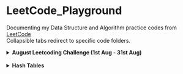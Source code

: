 # LeetCode_Playground

Documenting my Data Structure and Algorithm practice codes from [LeetCode](https://leetcode.com/explore/) <br>
Collapsible tabs redirect to specific code folders.

<details>
<summary> <b>August Leetcoding Challenge (1st Aug - 31st Aug)<b> </summary>

   [Day 1 : Detect Captial](https://github.com/Veerangana-Dash/LeetCode_Playground/tree/master/August%20Leetcoding%20Challenge/Detect%20Capital) <br>
   [Day 2 : Design Hashset](https://github.com/Veerangana-Dash/LeetCode_Playground/tree/master/August%20Leetcoding%20Challenge/Design%20Hashset) <br>
   [Day 3 : Valid Palindrome](https://github.com/Veerangana-Dash/LeetCode_Playground/tree/master/August%20Leetcoding%20Challenge/Valid%20Palindrome) <br>
   [Day 4 : Power of 4](https://github.com/Veerangana-Dash/LeetCode_Playground/tree/master/August%20Leetcoding%20Challenge/Power%20of%204) <br>
   [Day 5 : Add-Search Words](https://github.com/Veerangana-Dash/LeetCode_Playground/tree/master/August%20Leetcoding%20Challenge/Add-Search%20Word) <br>
   [Day 6 : Find Duplicates in Array](https://github.com/Veerangana-Dash/LeetCode_Playground/tree/master/August%20Leetcoding%20Challenge/Find%20Duplicates) <br>
   [Day 7 : Vertical Traversal of Binary Tree](https://github.com/Veerangana-Dash/LeetCode_Playground/tree/master/August%20Leetcoding%20Challenge/Vertical%20Traversal) <br>
   [Day 8 : Path Sum III](https://github.com/Veerangana-Dash/LeetCode_Playground/tree/master/August%20Leetcoding%20Challenge/Path%20Sum%20III) <br>
   [Day 9 : Rotting Oranges](https://github.com/Veerangana-Dash/LeetCode_Playground/tree/master/August%20Leetcoding%20Challenge/Rotting%20Oranges) <br>
   [Day 10 : Excel Sheet Column Number](https://github.com/Veerangana-Dash/LeetCode_Playground/tree/master/August%20Leetcoding%20Challenge/Excel%20Sheet%20Column%20Number) <br>
   [Day 11 : H Index](https://github.com/Veerangana-Dash/LeetCode_Playground/tree/master/August%20Leetcoding%20Challenge/H%20Index) <br>
   [Day 12 : Pascal's Triangle II](https://github.com/Veerangana-Dash/LeetCode_Playground/tree/master/August%20Leetcoding%20Challenge/Pascal's%20Triangle%20II) <br>
   [Day 13 : Iterator for Combinations](https://github.com/Veerangana-Dash/LeetCode_Playground/tree/master/August%20Leetcoding%20Challenge/Iterator%20for%20Combination) <br>
   [Day 14 : Longest Palindrome](https://github.com/Veerangana-Dash/LeetCode_Playground/tree/master/August%20Leetcoding%20Challenge/Longest%20Palindrome) <br>
   [Day 15 : Non Overlapping Intervals](https://github.com/Veerangana-Dash/LeetCode_Playground/tree/master/August%20Leetcoding%20Challenge/Non%20Overlapping%20Intervals) <br>
   [Day 16 : Best Time To Buy And Sell Stock](https://github.com/Veerangana-Dash/LeetCode_Playground/tree/master/August%20Leetcoding%20Challenge/Best%20Time%20To%20Buy%20And%20Sell%20Stock%20III) <br>
   [Day 17 : Distribute Candies To People](https://github.com/Veerangana-Dash/LeetCode_Playground/tree/master/August%20Leetcoding%20Challenge/Distribute%20Candies%20To%20People) <br>
   [Day 18 : Numbers with same consecutive difference](https://github.com/Veerangana-Dash/LeetCode_Playground/tree/master/August%20Leetcoding%20Challenge/Numbers%20With%20Same%20Consecutive%20Difference) <br>
   [Day19 : Goat Latin](https://github.com/Veerangana-Dash/LeetCode_Playground/tree/master/August%20Leetcoding%20Challenge/Goat%20Latin) <br>
   [Day 20 : ] <br>
   [Day 21 : Sort By Parity](https://github.com/Veerangana-Dash/LeetCode_Playground/tree/master/August%20Leetcoding%20Challenge/Sort%20By%20Parity) <br>
   [Day 22 : Random Points in Non-overlapping Rectangles](https://github.com/Veerangana-Dash/LeetCode_Playground/tree/master/August%20Leetcoding%20Challenge/Random%20Point%20In%20Overlapping%20Rectangles) <br>
   
<br>
</details>

<br>

<details>
<summary> <b>Hash Tables<b> </summary>

   [Detect Hashset](https://github.com/Veerangana-Dash/LeetCode_Playground/tree/master/Hash%20Table/Design%20Hashset) <br>
   [Design Hashmap](https://github.com/Veerangana-Dash/LeetCode_Playground/tree/master/Hash%20Table/Design%20HashMap) <br>

   
<br>
</details>
